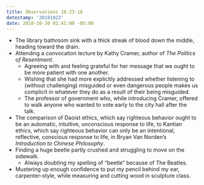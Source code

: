 ```yaml
---
title: Observations 10-23-18
datestamp: '20181023'
date: 2018-10-30 02:41:00 -05:00
---
```


- The library bathroom sink with a thick streak of blood down the middle, heading toward the drain.
- Attending a convocation lecture by Kathy Cramer, author of *The Politics of Resentment*.
	- Agreeing with and feeling grateful for her message that we ought to be more patient with one another.
	- Wishing that she had more explicitly addressed whether listening to (without challenging) misguided or even dangerous people makes us complicit in whatever they do as a result of their being misguided.
	- The professor of government who, while introducing Cramer, offered to walk anyone who wanted to vote early to the city hall after the talk.
- The comparison of Daoist ethics, which say righteous behavior ought to be an automatic, intuitive, unconscious response to life, to Kantian ethics, which say righteous behavior can only be an intentional, reflective, conscious response to life, in Bryan Van Norden’s *Introduction to Chinese Philosophy*.
- Finding a huge beetle partly crushed and struggling to move on the sidewalk.
	- Always doubting my spelling of “beetle” because of The Beatles.
- Mustering up enough confidence to put my pencil behind my ear, carpenter-style, while measuring and cutting wood in sculpture class.
